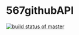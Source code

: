 # 567githubAPI

[![build status of master](https://travis-ci.org/nhilden1114/567githubAPI.svg?branch=HW05a_Mocking)](https://travis-ci.org/nhilden1114/567githubAPI)
